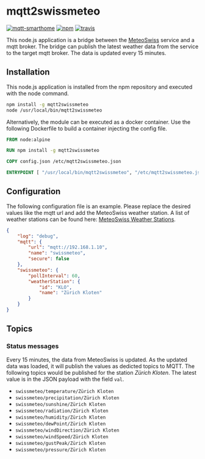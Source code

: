 # mqtt2swissmeteo

[![mqtt-smarthome](https://img.shields.io/badge/mqtt-smarthome-blue.svg?style=flat-square)](https://github.com/mqtt-smarthome/mqtt-smarthome)
[![npm](https://img.shields.io/npm/v/mqtt2swissmeteo.svg?style=flat-square)](https://www.npmjs.com/package/mqtt2swissmeteo)
[![travis](https://img.shields.io/travis/claudiospizzi/mqtt2swissmeteo.svg?style=flat-square)](https://travis-ci.org/claudiospizzi/mqtt2swissmeteo)

This node.js application is a bridge between the [MeteoSwiss] service and a mqtt
broker. The bridge can publish the latest weather data from the service to the
target mqtt broker. The data is updated every 15 minutes.

## Installation

This node.js application is installed from the npm repository and executed with
the node command.

```bash
npm install -g mqtt2swissmeteo
node /usr/local/bin/mqtt2swissmeteo
```

Alternatively, the module can be executed as a docker container. Use the
following Dockerfile to build a container injecting the config file.

```dockerfile
FROM node:alpine

RUN npm install -g mqtt2swissmeteo

COPY config.json /etc/mqtt2swissmeteo.json

ENTRYPOINT [ "/usr/local/bin/mqtt2swissmeteo", "/etc/mqtt2swissmeteo.json" ]
```

## Configuration

The following configuration file is an example. Please replace the desired
values like the mqtt url and add the MeteoSwiss weather station. A list of weather stations can be found here: [MeteoSwiss Weather Stations].

```json
{
    "log": "debug",
    "mqtt": {
        "url": "mqtt://192.168.1.10",
        "name": "swissmeteo",
        "secure": false
    },
    "swissmeteo": {
        "pollInterval": 60,
        "weatherStation": {
            "id": "KLO",
            "name": "Zürich Kloten"
        }
    }
}
```

## Topics

### Status messages

Every 15 minutes, the data from MeteoSwiss is updated. As the updated data was loaded, it will publish the values as dedicted topics to MQTT. The following topics would be published for the station *Zürich Kloten*. The latest value is
in the JSON payload with the field `val`.
* `swissmeteo/temperature/Zürich Kloten`
* `swissmeteo/precipitation/Zürich Kloten`
* `swissmeteo/sunshine/Zürich Kloten`
* `swissmeteo/radiation/Zürich Kloten`
* `swissmeteo/humidity/Zürich Kloten`
* `swissmeteo/dewPoint/Zürich Kloten`
* `swissmeteo/windDirection/Zürich Kloten`
* `swissmeteo/windSpeed/Zürich Kloten`
* `swissmeteo/gustPeak/Zürich Kloten`
* `swissmeteo/pressure/Zürich Kloten`

[MeteoSwiss]: https://www.meteoswiss.admin.ch
[MeteoSwiss Weather Stations]: https://data.geo.admin.ch/ch.meteoschweiz.messwerte-aktuell/info/VQHA80_en.txt
